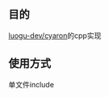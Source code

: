 ## 目的

[luogu-dev/cyaron](https://github.com/luogu-dev/cyaron/wiki/%E5%9F%BA%E6%9C%AC%E5%85%A5%E9%97%A8)的cpp实现

## 使用方式

单文件include
